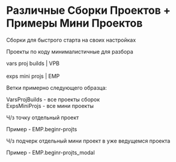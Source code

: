 <h1>Различные Сборки Проектов + Примеры Мини Проектов</h1>

<p>Сборки для быстрого старта на своих настройках</p>
<p>Проекты по коду минималистичные для разбора</p>

<div><span>vars proj builds</span> | <span>VPB</span></div>
<br/>
<div><span>exps mini projs</span> | <span>EMP</span></div>

<div>
<p>Ветки примерно следующего образца:</p>
<div><span>VarsProjBuilds</span> - все проекты сборок</div>
<div><span>ExpsMiniProjs</span> - все мини проекты</div>
<p>Ч/з точку отдельный проект</p>
<p>Пример - <span>EMP.beginr-projts<span></p>
<p>Ч/з подчерк отдельный мини проект в уже ведущемся проекта</p>
<p>Пример - <span>EMP.beginr-projts_modal<span></p>
</div>
